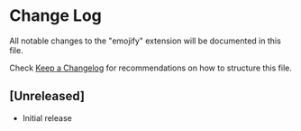 # Change Log

All notable changes to the "emojify" extension will be documented in this file.

Check [Keep a Changelog](http://keepachangelog.com/) for recommendations on how to structure this file.

## [Unreleased]

- Initial release